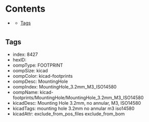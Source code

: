 



Contents
========

* [](#)
	* [Tags](#tags)

# 

## Tags

- index: 8427
- hexID: 
- oompType: FOOTPRINT
- oompSize: kicad
- oompColor: kicad-footprints
- oompDesc: MountingHole
- oompIndex: MountingHole_3.2mm_M3_ISO14580
- oompName: kicad-footprints/MountingHole/MountingHole_3.2mm_M3_ISO14580
- kicadDesc: Mounting Hole 3.2mm, no annular, M3, ISO14580
- kicadTags: mounting hole 3.2mm no annular m3 iso14580
- kicadAttr: exclude_from_pos_files exclude_from_bom
